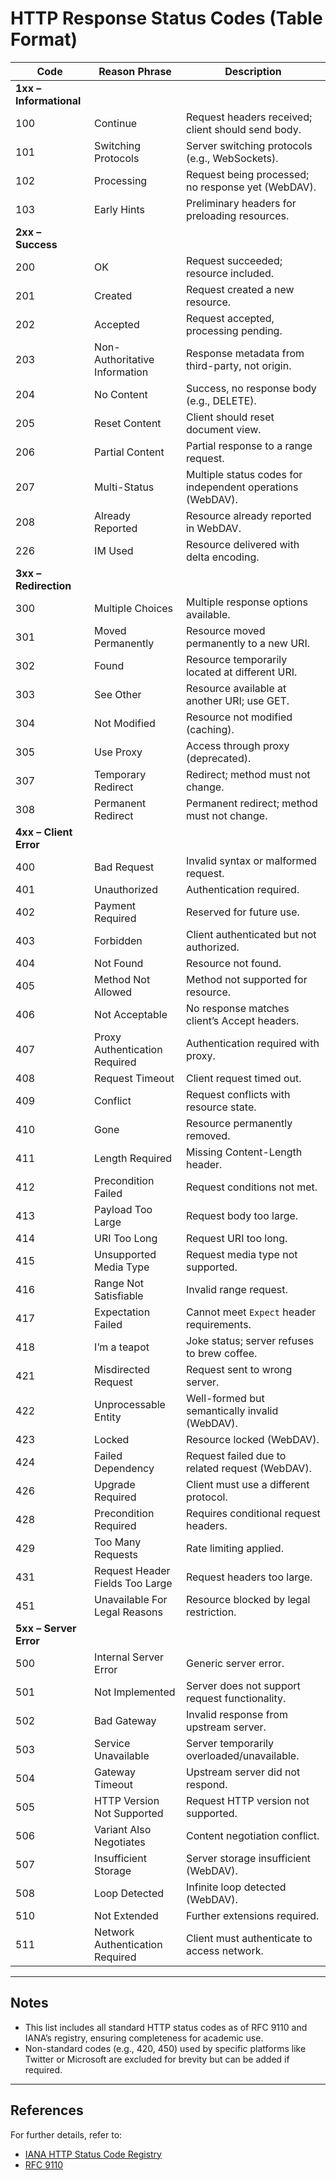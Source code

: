 # HTTP Response Status Codes (Table Format)

| Code | Reason Phrase                     | Description |
|------|-----------------------------------|-------------|
| **1xx – Informational** | | |
| 100  | Continue                          | Request headers received; client should send body. |
| 101  | Switching Protocols               | Server switching protocols (e.g., WebSockets). |
| 102  | Processing                        | Request being processed; no response yet (WebDAV). |
| 103  | Early Hints                       | Preliminary headers for preloading resources. |
| **2xx – Success** | | |
| 200  | OK                                | Request succeeded; resource included. |
| 201  | Created                           | Request created a new resource. |
| 202  | Accepted                          | Request accepted, processing pending. |
| 203  | Non-Authoritative Information     | Response metadata from third-party, not origin. |
| 204  | No Content                        | Success, no response body (e.g., DELETE). |
| 205  | Reset Content                     | Client should reset document view. |
| 206  | Partial Content                   | Partial response to a range request. |
| 207  | Multi-Status                      | Multiple status codes for independent operations (WebDAV). |
| 208  | Already Reported                  | Resource already reported in WebDAV. |
| 226  | IM Used                           | Resource delivered with delta encoding. |
| **3xx – Redirection** | | |
| 300  | Multiple Choices                  | Multiple response options available. |
| 301  | Moved Permanently                 | Resource moved permanently to a new URI. |
| 302  | Found                             | Resource temporarily located at different URI. |
| 303  | See Other                         | Resource available at another URI; use GET. |
| 304  | Not Modified                      | Resource not modified (caching). |
| 305  | Use Proxy                         | Access through proxy (deprecated). |
| 307  | Temporary Redirect                | Redirect; method must not change. |
| 308  | Permanent Redirect                | Permanent redirect; method must not change. |
| **4xx – Client Error** | | |
| 400  | Bad Request                       | Invalid syntax or malformed request. |
| 401  | Unauthorized                      | Authentication required. |
| 402  | Payment Required                  | Reserved for future use. |
| 403  | Forbidden                         | Client authenticated but not authorized. |
| 404  | Not Found                         | Resource not found. |
| 405  | Method Not Allowed                | Method not supported for resource. |
| 406  | Not Acceptable                    | No response matches client’s Accept headers. |
| 407  | Proxy Authentication Required     | Authentication required with proxy. |
| 408  | Request Timeout                   | Client request timed out. |
| 409  | Conflict                          | Request conflicts with resource state. |
| 410  | Gone                              | Resource permanently removed. |
| 411  | Length Required                   | Missing Content-Length header. |
| 412  | Precondition Failed               | Request conditions not met. |
| 413  | Payload Too Large                 | Request body too large. |
| 414  | URI Too Long                      | Request URI too long. |
| 415  | Unsupported Media Type            | Request media type not supported. |
| 416  | Range Not Satisfiable             | Invalid range request. |
| 417  | Expectation Failed                | Cannot meet `Expect` header requirements. |
| 418  | I’m a teapot                      | Joke status; server refuses to brew coffee. |
| 421  | Misdirected Request               | Request sent to wrong server. |
| 422  | Unprocessable Entity              | Well-formed but semantically invalid (WebDAV). |
| 423  | Locked                            | Resource locked (WebDAV). |
| 424  | Failed Dependency                 | Request failed due to related request (WebDAV). |
| 426  | Upgrade Required                  | Client must use a different protocol. |
| 428  | Precondition Required             | Requires conditional request headers. |
| 429  | Too Many Requests                 | Rate limiting applied. |
| 431  | Request Header Fields Too Large   | Request headers too large. |
| 451  | Unavailable For Legal Reasons     | Resource blocked by legal restriction. |
| **5xx – Server Error** | | |
| 500  | Internal Server Error             | Generic server error. |
| 501  | Not Implemented                   | Server does not support request functionality. |
| 502  | Bad Gateway                       | Invalid response from upstream server. |
| 503  | Service Unavailable               | Server temporarily overloaded/unavailable. |
| 504  | Gateway Timeout                   | Upstream server did not respond. |
| 505  | HTTP Version Not Supported        | Request HTTP version not supported. |
| 506  | Variant Also Negotiates           | Content negotiation conflict. |
| 507  | Insufficient Storage              | Server storage insufficient (WebDAV). |
| 508  | Loop Detected                     | Infinite loop detected (WebDAV). |
| 510  | Not Extended                      | Further extensions required. |
| 511  | Network Authentication Required   | Client must authenticate to access network. |

---
## Notes

- This list includes all standard HTTP status codes as of RFC 9110 and IANA’s registry, ensuring completeness for academic use.  
- Non-standard codes (e.g., 420, 450) used by specific platforms like Twitter or Microsoft are excluded for brevity but can be added if required.

---

## References
   For further details, refer to:  
- [IANA HTTP Status Code Registry](https://www.iana.org/assignments/http-status-codes/http-status-codes.xhtml)  
- [RFC 9110](https://datatracker.ietf.org/doc/html/rfc9110)




 
